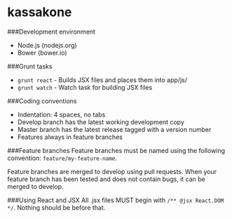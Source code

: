 kassakone
=========

###Development environment
- Node.js (nodejs.org)
- Bower (bower.io)

###Grunt tasks
- `grunt react` - Builds JSX files and places them into app/js/
- `grunt watch` - Watch task for building JSX files

###Coding conventions
- Indentation: 4 spaces, no tabs
- Develop branch has the latest working development copy
- Master branch has the latest release tagged with a version number
- Features always in feature branches

###Feature branches
Feature branches must be named using the following convention: `feature/my-feature-name`.

Feature branches are merged to develop using pull requests. When your feature branch has been tested and does not contain bugs, it can be merged to develop.

###Using React and JSX
All .jsx files MUST begin with `/** @jsx React.DOM */`. Nothing should be before that.
